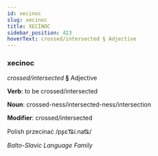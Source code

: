 ```yaml
---
id: xecinoc
slug: xecinoc
title: XECİNOC
sidebar_position: 423
hoverText: crossed/intersected § Adjective
---
```


### xecinoc

*crossed/intersected* **§** Adjective

**Verb**: to be crossed/intersected

**Noun**: crossed-ness/intersected-ness/intersection

**Modifier**: crossed/intersected

Polish przecinać /pʂɛˈt͡ɕi.nat͡ɕ/

*Balto-Slavic Language Family*
